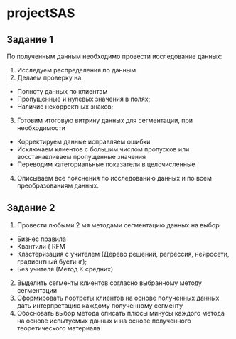 # projectSAS
## Задание 1
По полученным данным необходимо провести исследование данных:
1. Исследуем распределения по данным
2. Делаем проверку на:
- Полноту данных по клиентам
- Пропущенные и нулевых значения в полях;
- Наличие некорректных знаков;
3. Готовим итоговую витрину данных для сегментации,
при необходимости
- Корректируем данные исправляем ошибки
- Исключаем клиентов с большим числом пропусков или
восстанавливаем пропущенные значения
- Переводим категориальные показатели в целочисленные
4. Описываем все пояснения по исследованию данных и по всем преобразованиям данных.
## Задание 2
1. Провести любыми 2 мя методами сегментацию данных на выбор
- Бизнес правила
- Квантили ( RFM
- Кластеризация с учителем (Дерево решений, регрессия, нейросети, градиентный бустинг);
- Без учителя (Метод K средних)
2. Выделить сегменты клиентов согласно выбранному методу сегментации
3. Сформировать портреты клиентов на основе полученных данных дать интерпретацию каждому полученному сегменту
4. Обосновать выбор метода описать плюсы минусы каждого метода на основе испытуемых данных и на основе
полученного теоретического материала
